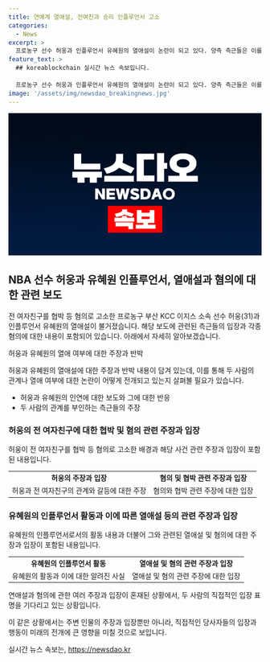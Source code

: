 ```yaml
---
title: 연예계 열애설, 전여친과 승리 인플루언서 고소
categories:
  - News
excerpt: >
  프로농구 선수 허웅과 인플루언서 유혜원의 열애설이 논란이 되고 있다. 양측 측근들은 이를 부인했지만, 두 사람은 올해 초부터 연인 관계로 지인 사이였다는 주장도 나왔다. 허웅은 전 여자친구를 협박 등 혐의로 고소하며 사생활 공개 협박 등의 논란에 휩싸였다. 유혜원은 40만명 이상의 팔로워를 보유한 인플루언서로, 빅뱅의 전 멤버 승리와도 열애설에 휩싸였던 바 있다. 허웅 측은 임신과 낙태 등을 주장하며 상대방에 대한 주장을 밝혔다.
feature_text: >
  ## koreablockchain 실시간 뉴스 속보입니다.

  프로농구 선수 허웅과 인플루언서 유혜원의 열애설이 논란이 되고 있다. 양측 측근들은 이를 부인했지만, 두 사람은 올해 초부터 연인 관계로 지인 사이였다는 주장도 나왔다. 허웅은 전 여자친구를 협박 등 혐의로 고소하며 사생활 공개 협박 등의 논란에 휩싸였다. 유혜원은 40만명 이상의 팔로워를 보유한 인플루언서로, 빅뱅의 전 멤버 승리와도 열애설에 휩싸였던 바 있다. 허웅 측은 임신과 낙태 등을 주장하며 상대방에 대한 주장을 밝혔다.
image: '/assets/img/newsdao_breakingnews.jpg'
---
```


<p><img src="/assets/img/newsdao_breakingnews.jpg" alt="koreablockchain 속보" /></p>

<h2 data-ke-size="size26">NBA 선수 허웅과 유혜원 인플루언서, 열애설과 혐의에 대한 관련 보도</h2>

<p>전 여자친구를 협박 등 혐의로 고소한 프로농구 부산 KCC 이지스 소속 선수 허웅(31)과 인플루언서 유혜원의 열애설이 불거졌습니다. 해당 보도에 관련된 측근들의 입장과 각종 혐의에 대한 내용이 포함되어 있습니다. 아래에서 자세히 알아보겠습니다.</p>

<p data-ke-size="size16">허웅과 유혜원의 열애 여부에 대한 주장과 반박</p>

<p>허웅과 유혜원의 열애설에 대한 주장과 반박 내용이 담겨 있는데, 이를 통해 두 사람의 관계나 열애 여부에 대한 논란이 어떻게 전개되고 있는지 살펴볼 필요가 있습니다.</p>

<ul>
  <li>허웅과 유혜원의 인연에 대한 보도와 그에 대한 반응</li>
  <li>두 사람의 관계를 부인하는 측근들의 주장</li>
</ul>

<h3>허웅의 전 여자친구에 대한 협박 및 혐의 관련 주장과 입장</h3>

<p>허웅이 전 여자친구를 협박 등 혐의로 고소한 배경과 해당 사건 관련 주장과 입장이 포함된 내용입니다.</p>

<table>
  <tr>
    <td style="text-align: center; height: 17px;"><b>허웅의 주장과 입장</b></td>
    <td style="text-align: center; height: 17px;"><b>혐의 및 협박 관련 주장과 입장</b></td>
  </tr>
  <tr>
    <td>허웅과 전 여자친구의 관계와 갈등에 대한 주장</td>
    <td>혐의와 협박 관련 주장에 대한 입장</td>
  </tr>
</table>

<h3>유혜원의 인플루언서 활동과 이에 따른 열애설 등의 관련 주장과 입장</h3>

<p>유혜원의 인플루언서로서의 활동 내용과 더불어 그와 관련된 열애설 및 혐의에 대한 주장과 입장이 포함된 내용입니다.</p>

<table>
  <tr>
    <td style="text-align: center; height: 17px;"><b>유혜원의 인플루언서 활동</b></td>
    <td style="text-align: center; height: 17px;"><b>열애설 및 혐의 관련 주장과 입장</b></td>
  </tr>
  <tr>
    <td>유혜원의 활동과 이에 대한 알려진 사실</td>
    <td>열애설 및 혐의 관련 주장에 대한 입장</td>
  </tr>
</table>

<p data-ke-size="size16">연애설과 혐의에 관한 여러 주장과 입장이 혼재된 상황에서, 두 사람의 직접적인 입장 표명을 기다리고 있는 상황입니다.</p>

<p>이 같은 상황에서는 주변 인물의 주장과 입장뿐만 아니라, 직접적인 당사자들의 입장과 행동이 미래의 전개에 큰 영향을 미칠 것으로 보입니다.</p>
실시간 뉴스 속보는, <a href="https://newsdao.kr" rel="dofollow">https://newsdao.kr</a>



